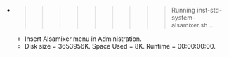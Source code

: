 * >>>>>>>>> Running inst-std-system-alsamixer.sh ...
  * Insert Alsamixer menu in Administration.
  * Disk size = 3653956K. Space Used = 8K. Runtime = 00:00:00:00.
